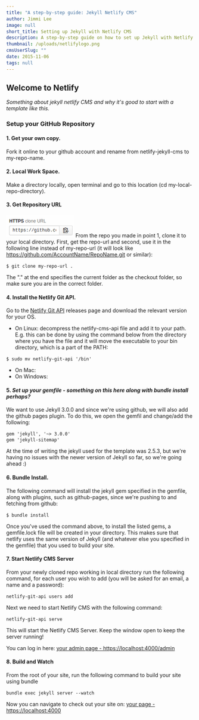 ```yaml
---
title: "A step-by-step guide: Jekyll Netlify CMS"
author: Jimmi Lee
image: null
short_title: Setting up Jekyll with Netlify CMS
description: A step-by-step guide on how to set up Jekyll with Netlify CMS
thumbnail: /uploads/netlifylogo.png
cmsUserSlug: ""
date: 2015-11-06 
tags: null
---
```


## **Welcome to Netlify**
*Something about jekyll netlify CMS and why it's good to start with a template like this.*

### **Setup your GitHub Repository**

#### 1. Get your own copy.
Fork it online to your github account and rename from netlify-jekyll-cms to my-repo-name.

#### 2. Local Work Space.
Make a directory locally, open terminal and go to this location (cd my-local-repo-directory).

#### 3. Get Repository URL
![a1_remotegithuburl.png](/uploads/a1_remotegithuburl.png)
From the repo you made in point 1, clone it to your local directory. First, get the repo-url and second, use it in the following line instead of my-repo-url (it will look like https://github.com/AccountName/RepoName.git or similar):
```
$ git clone my-repo-url .
```
The "." at the end specifies the current folder as the checkout folder, so make sure you are in the correct folder.

#### 4. Install the Netlify Git API.
Go to the [Netlify Git API](https://github.com/netlify/netlify-git-api/releases) releases page and download the relevant version for your OS.
* On Linux: decompress the netlify-cms-api file and add it to your path. E.g. this can be done by using the command below from the directory where you have the file and it will move the executable to your bin directory, which is a part of the PATH:
```
$ sudo mv netlify-git-api '/bin'
```
* On Mac:
* On Windows:

#### 5. *Set up your gemfile - something on this here along with bundle install perhaps?*
We want to use Jekyll 3.0.0 and since we're using github, we will also add the github pages plugin. To do this, we open the gemfil and change/add the following:
```
gem 'jekyll', '~> 3.0.0'
gem 'jekyll-sitemap'
```
At the time of writing the jekyll used for the template was 2.5.3, but we're having no issues with the newer version of Jekyll so far, so we're going ahead :)

#### 6. Bundle Install.
The following command will install the jekyll gem specified in the gemfile, along with plugins, such as github-pages, since we're pushing to and fetching from github:
```
$ bundle install
```
Once you've used the command above, to install the listed gems, a gemfile.lock file will be created in your directory. This makes sure that netlify uses the same version of Jekyll (and whatever else you specified in the gemfile) that you used to build your site.


#### 7. Start Netlify CMS Server
From your newly cloned repo working in local directory run the following command, for each user you wish to add (you will be asked for an email, a name and a password):
```
netlify-git-api users add
```
Next we need to start Netlify CMS with the following command:
```
netlify-git-api serve
```
This will start the Netlify CMS Server.
Keep the window open to keep the server running!

You can log in here:
[your admin page - https://localhost:4000/admin](https://localhost:4000/admin)

#### 8. Build and Watch 
From the root of your site, run the following command to build your site using bundle
```
bundle exec jekyll server --watch
```
Now you can navigate to check out your site on:
[your page - https://localhost:4000](https://localhost:4000)